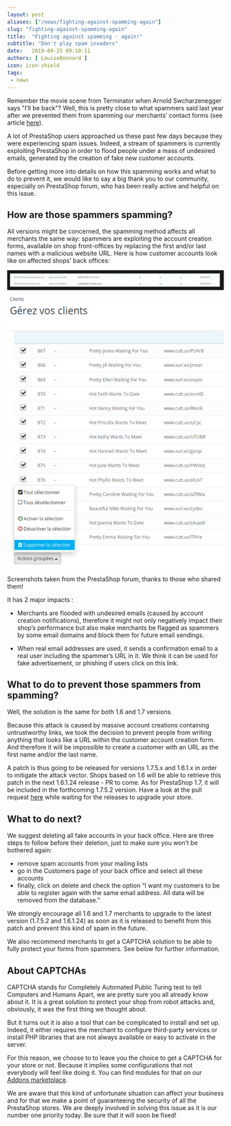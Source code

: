 ```yaml
---
layout: post
aliases: ["/news/fighting-against-spamming-again"]
slug: "fighting-against-spamming-again"
title:  "Fighting against spamming - again!"
subtitle: "Don't play spam invaders"
date:   2019-04-25 09:10:11
authors: [ LouiseBonnard ]
icon: icon-shield
tags:
 - news
---
```


Remember the movie scene from Terminator when Arnold Swcharzenegger says "I’ll be back"? Well, this is pretty close to what spammers said last year after we prevented them from spamming our merchants’ contact forms (see article [here](http://build.prestashop.com/news/fighting-against-spamming)).

A lot of PrestaShop users approached us these past few days because they were experiencing spam issues. Indeed, a stream of spammers is currently exploiting PrestaShop in order to flood people under a mass of undesired emails, generated by the creation of fake new customer accounts. 

Before getting more into details on how this spamming works and what to do to prevent it, we would like to say a big thank you to our community, especially on PrestaShop forum, who has been really active and helpful on this issue.


## How are those spammers spamming?

All versions might be concerned, the spamming method affects all merchants the same way: spammers are exploiting the account creation forms, available on shop front-offices by replacing the first and/or last names with a malicious website URL. Here is how customer accounts look like on affected shops’ back offices:

![Spam illustration 1](/assets/images/2019/04/spam-emails1.png)

![Spam illustration 2](/assets/images/2019/04/spam-emails2.png)

Screenshots taken from the PrestaShop forum, thanks to those who shared them! 

It has 2 major impacts :

- Merchants are flooded with undesired emails (caused by account creation notifications), therefore it might not only negatively impact their shop’s performance but also make merchants be flagged as spammers by some email domains and block them for future email sendings.

- When real email addresses are used, it sends a confirmation email to a real user including the spammer’s URL in it. We think it can be used for fake advertisement, or phishing if users click on this link.


## What to do to prevent those spammers from spamming?

Well, the solution is the same for both 1.6 and 1.7 versions.

Because this attack is caused by massive account creations containing untrustworthy links, we took the decision to prevent people from writing anything that looks like a URL within the customer account creation form. And therefore it will be impossible to create a customer with an URL as the first name and/or the last name.

A patch is thus going to be released for versions 1.7.5.x and 1.6.1.x in order to mitigate the attack vector. Shops based on 1.6 will be able to retrieve this patch in the next 1.6.1.24 release - PR to come. As for PrestaShop 1.7, it will be included in the forthcoming 1.7.5.2 version. Have a look at the pull request [here](https://github.com/PrestaShop/PrestaShop/pull/13549) while waiting for the releases to upgrade your store.


## What to do next?

We suggest deleting all fake accounts in your back office. Here are three steps to follow before their deletion, just to make sure you won’t be bothered again: 

- remove spam accounts from your mailing lists
- go in the Customers page of your back office and select all these accounts
- finally, click on delete and check the option “I want my customers to be able to register again with the same email address. All data will be removed from the database.”

We strongly encourage all 1.6 and 1.7 merchants to upgrade to the latest version (1.7.5.2 and 1.6.1.24) as soon as it is released to benefit from this patch and prevent this kind of spam in the future. 

We also recommend merchants to get a CAPTCHA solution to be able to fully protect your forms from spammers. See below for further information.

 
## About CAPTCHAs
 
CAPTCHA stands for Completely Automated Public Turing test to tell Computers and Humans Apart, we are pretty sure you all already know about it. It is a great solution to protect your shop from robot attacks and, obviously, it was the first thing we thought about.

But it turns out it is also a tool that can be complicated to install and set up. Indeed, it either requires the merchant to configure third-party services or install PHP libraries that are not always available or easy to activate in the server.

For this reason, we choose to to leave you the choice to get a CAPTCHA for your store or not. Because it implies some configurations that not everybody will feel like doing it. You can find modules for that on our [Addons marketplace](https://addons.prestashop.com/fr/recherche?pab=1&search_query=captcha).


We are aware that this kind of unfortunate situation can affect your business and for that we make a point of guaranteeing the security of all the PrestaShop stores. We are deeply involved in solving this issue as it is our number one priority today. Be sure that it will soon be fixed!
